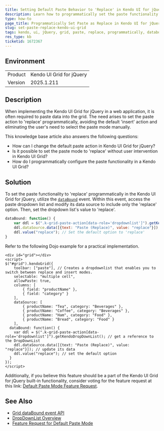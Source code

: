 ```yaml
---
title: Setting Default Paste Behavior to 'Replace' in Kendo UI for jQuery Grid Toolbar
description: Learn how to programmatically set the paste functionality to 'replace' in Kendo UI for jQuery Grid to enhance usability and avoid manual selection.
type: how-to
page_title: Programmatically Set Paste as Replace in Kendo UI for jQuery Grid Toolbar
slug: set-paste-replace-kendo-ui-grid
tags: kendo, ui, jQuery, grid, paste, replace, programmatically, databound, toolbar
res_type: kb
ticketid: 1672367
---
```


## Environment

<table>
<tbody>
<tr>
<td>Product</td>
<td>Kendo UI Grid for jQuery</td>
</tr>
<tr>
<td>Version</td>
<td>2025.1.211</td>
</tr>
</tbody>
</table>

## Description

When implementing the Kendo UI Grid for jQuery in a web application, it is often required to paste data into the grid. The need arises to set the paste action to 'replace' programmatically, avoiding the default 'insert' action and eliminating the user's need to select the paste mode manually.

This knowledge base article also answers the following questions:
- How can I change the default paste action in Kendo UI Grid for jQuery?
- Is it possible to set the paste mode to 'replace' without user intervention in Kendo UI Grid?
- How do I programmatically configure the paste functionality in a Kendo UI Grid?

## Solution

To set the paste functionality to 'replace' programmatically in the Kendo UI Grid for jQuery, utilize the [`dataBound`](/api/javascript/ui/grid/events/databound) event. Within this event, access the paste dropdown list and modify its data source to include only the 'replace' option. Then, set the dropdown list's value to 'replace'.

```javascript
dataBound: function() {
    var ddl = $(".k-grid-paste-action[data-role='dropdownlist']").getKendoDropDownList(); // Access the DropDownList
    ddl.dataSource.data([{text: "Paste (Replace)", value: "replace"}]); // Update the DropDownList data
    ddl.value("replace"); // Set the default option to 'replace'
}
```

Refer to the following Dojo example for a practical implementation.

```dojo
<div id="grid"></div>
<script>
$("#grid").kendoGrid({
    toolbar: ["paste"], // Creates a dropdownlist that enables you to switch between replace and insert modes.
    selectable: "multiple cell",
    allowPaste: true,
    columns: [
        { field: "productName" },
        { field: "category" }
    ],
    dataSource: [
        { productName: "Tea", category: "Beverages" },
        { productName: "Coffee", category: "Beverages" },
        { productName: "Ham", category: "Food" },
        { productName: "Bread", category: "Food" }
    ],
  dataBound: function() {
    var ddl = $(".k-grid-paste-action[data-role='dropdownlist']").getKendoDropDownList(); // get a reference to the DropDownList
    ddl.dataSource.data([{text: "Paste (Replace)", value: "replace"}]); // update its data
    ddl.value("replace"); // set the default option
  }
});
</script>
```

Additionally, if you believe this feature should be a part of the Kendo UI Grid for jQuery built-in functionality, consider voting for the feature request at this link: [Default Paste Mode Feature Request](https://feedback.telerik.com/aspnet-core-ui/1670766-default-paste-mode).

## See Also

- [Grid dataBound event API](https://docs.telerik.com/kendo-ui/api/javascript/ui/grid/events/databound)
- [DropDownList Overview](https://docs.telerik.com/kendo-ui/controls/editors/dropdownlist/overview)
- [Feature Request for Default Paste Mode](https://feedback.telerik.com/aspnet-core-ui/1670766-default-paste-mode)

